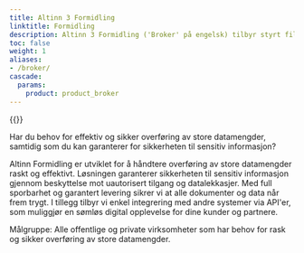 ```yaml
---
title: Altinn 3 Formidling
linktitle: Formidling
description: Altinn 3 Formidling ('Broker' på engelsk) tilbyr styrt filoverføring med støtte for store filer og avansert funksjonalitet for informasjonssikkerhet, statusmonitorering og tjenestekvalitet. Tjenesteeiere som har formidlingstjenester i Altinn II må reetablere disse i Altinn 3, i god tid før 19.juni 2026 når Altinn II slås av.  
toc: false
weight: 1
aliases: 
- /broker/
cascade:
  params:
    product: product_broker
---
```


{{<children />}}

Har du behov for effektiv og sikker overføring av store datamengder, samtidig som du kan garanterer for sikkerheten til sensitiv informasjon?

Altinn Formidling er utviklet for å håndtere overføring av store datamengder raskt og effektivt. Løsningen garanterer sikkerheten til sensitiv informasjon gjennom beskyttelse mot uautorisert tilgang og datalekkasjer. Med full sporbarhet og garantert levering sikrer vi at alle dokumenter og data når frem trygt. I tillegg tilbyr vi enkel integrering med andre systemer via API'er, som muliggjør en sømløs digital opplevelse for dine kunder og partnere.

Målgruppe:
Alle offentlige og private virksomheter som har behov for rask og sikker overføring av store datamengder.